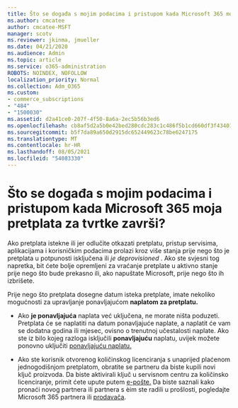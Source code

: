 ```yaml
---
title: Što se događa s mojim podacima i pristupom kada Microsoft 365 moja pretplata za tvrtke završi?
ms.author: cmcatee
author: cmcatee-MSFT
manager: scotv
ms.reviewer: jkinma, jmueller
ms.date: 04/21/2020
ms.audience: Admin
ms.topic: article
ms.service: o365-administration
ROBOTS: NOINDEX, NOFOLLOW
localization_priority: Normal
ms.collection: Adm_O365
ms.custom:
- commerce_subscriptions
- "484"
- "1500030"
ms.assetid: d2a41ce0-207f-4f50-8a6a-2ec5b56b3ed6
ms.openlocfilehash: cb8af5d2a5b0e42bed280cdc283c1c486f5b1cd660df3f4340159950395034e9
ms.sourcegitcommit: b5f7da89a650d2915dc652449623c78be6247175
ms.translationtype: MT
ms.contentlocale: hr-HR
ms.lasthandoff: 08/05/2021
ms.locfileid: "54083330"
---
```

# <a name="what-happens-to-my-data-and-access-when-my-microsoft-365-for-business-subscription-ends"></a>Što se događa s mojim podacima i pristupom kada Microsoft 365 moja pretplata za tvrtke završi?

Ako pretplata istekne ili jer odlučite otkazati pretplatu, pristup servisima, aplikacijama i korisničkim podacima prolazi kroz više stanja prije nego što je pretplata u potpunosti isključena ili  *je deprovisioned*  . Ako ste svjesni tog napretka, bit ćete bolje opremljeni za vraćanje pretplate u aktivno stanje prije nego što bude prekasno ili, ako napuštate Microsoft, prije nego što ih izbrišete.
  
Prije nego što pretplata dosegne datum isteka pretplate, imate nekoliko mogućnosti za upravljanje ponavljajućom **naplatom za pretplatu.**
  
- Ako **je ponavljajuća** naplata već uključena, ne morate ništa poduzeti. Pretplata će se naplatiti  na datum ponavljajuće naplate, a naplatit će vam se dodatna godina ili mjesec, ovisno o trenutnoj učestalosti naplate. Ako ste iz bilo kojeg razloga isključili **ponavljajuću** naplatu, uvijek možete ponovno uključiti [ponavljajuću naplatu.](https://docs.microsoft.com/microsoft-365/commerce/subscriptions/renew-your-subscription#turn-recurring-billing-off-or-on)

- Ako ste korisnik otvorenog količinskog licenciranja s unaprijed plaćenom jednogodišnjom pretplatom, obratite se partneru da biste kupili novi ključ proizvoda. Da biste aktivirali ključ u servisnom centru za količinsko licenciranje, primit ćete upute putem [e-pošte.](https://go.microsoft.com/fwlink/p/?LinkID=282016) Da biste saznali kako pronaći novog partnera ili partnera s èim ste radili u prošlosti, pogledajte Microsoft 365 partnera ili [prodavača](https://docs.microsoft.com/microsoft-365/admin/manage/find-your-partner-or-reseller).